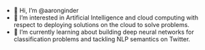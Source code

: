 - 👋 Hi, I’m @aaronginder
- 👀 I’m interested in Artificial Intelligence and cloud computing with respect to deploying solutions on the cloud to solve problems. 
- 🌱 I’m currently learning about building deep neural networks for classification problems and tackling NLP semantics on Twitter.
<!-- - 💞️ I’m looking to collaborate on ...
- 📫 How to reach me ... -->

<!---
aaronginder/aaronginder is a ✨ special ✨ repository because its `README.md` (this file) appears on your GitHub profile.
You can click the Preview link to take a look at your changes.
--->

